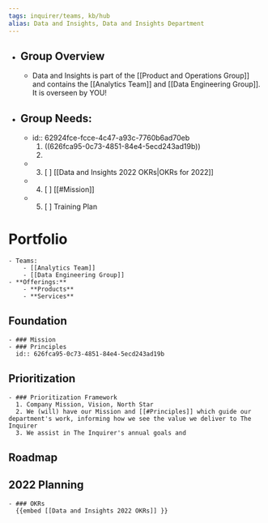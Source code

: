 ```yaml
---
tags: inquirer/teams, kb/hub
alias: Data and Insights, Data and Insights Department
---
```


- ## Group Overview
	- Data and Insights is part of the [[Product and Operations Group]] and contains the [[Analytics Team]] and [[Data Engineering Group]]. It is overseen by YOU!
- ## Group Needs:
	- id:: 62924fce-fcce-4c47-a93c-7760b6ad70eb
	  1. ((626fca95-0c73-4851-84e4-5ecd243ad19b))
	  2.
	- 3. [ ] [[Data and Insights 2022 OKRs|OKRs for 2022]]
	- 4. [ ] [[#Mission]]
	- 5. [ ] Training Plan
# Portfolio
	- Teams:
		- [[Analytics Team]]
		- [[Data Engineering Group]]
	- **Offerings:**
		- **Products**
		- **Services**
## Foundation
	- ### Mission
	- ### Principles
	  id:: 626fca95-0c73-4851-84e4-5ecd243ad19b
## Prioritization
	- ### Prioritization Framework
	  1. Company Mission, Vision, North Star
	  2. We (will) have our Mission and [[#Principles]] which guide our department's work, informing how we see the value we deliver to The Inquirer
	  3. We assist in The Inquirer's annual goals and
## Roadmap
## 2022 Planning
	- ### OKRs
	  {{embed [[Data and Insights 2022 OKRs]] }}